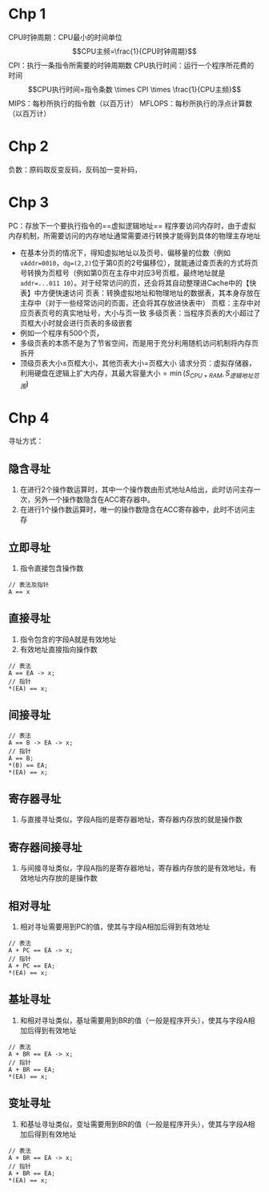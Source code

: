 # Chp 1
CPU时钟周期：CPU最小的时间单位
$$CPU主频=\frac{1}{CPU时钟周期}$$
CPI：执行一条指令所需要的时钟周期数
CPU执行时间：运行一个程序所花费的时间
$$CPU执行时间=指令条数 \times CPI \times \frac{1}{CPU主频}$$
MIPS：每秒所执行的指令数（以百万计）
MFLOPS：每秒所执行的浮点计算数（以百万计）

# Chp 2
负数：原码取反变反码，反码加一变补码，

# Chp 3
PC：存放下一个要执行指令的==虚拟逻辑地址==
程序要访问内存时，由于虚拟内存机制，所需要访问的内存地址通常需要进行转换才能得到具体的物理主存地址
- 在基本分页的情况下，得知虚拟地址以及页号、偏移量的位数（例如`vAddr=0010`，`dg=(2,2)`位于第0页的2号偏移位），就能通过查页表的方式将页号转换为页框号（例如第0页在主存中对应3号页框，最终地址就是`addr=...011 10`）。对于经常访问的页，还会将其自动整理进Cache中的【快表】中方便快速访问
页表：转换虚拟地址和物理地址的数据表，其本身存放在主存中（对于一些经常访问的页面，还会将其存放进快表中）
页框：主存中对应页表页号的真实地址号，大小与页一致
多级页表：当程序页表的大小超过了页框大小时就会进行页表的多级嵌套
- 例如一个程序有500个页，
- 多级页表的本质不是为了节省空间，而是用于充分利用随机访问机制将内存页拆开
- 顶级页表大小$\le$页框大小，其他页表大小$=$页框大小
请求分页：虚拟存储器，利用硬盘在逻辑上扩大内存，其最大容量大小$=\min(S_{CPU+RAM},S_{逻辑地址范围})$

# Chp 4
寻址方式：
## 隐含寻址
1. 在进行2个操作数运算时，其中一个操作数由形式地址A给出，此时访问主存一次，另外一个操作数隐含在ACC寄存器中。
2. 在进行1个操作数运算时，唯一的操作数隐含在ACC寄存器中，此时不访问主存
## 立即寻址
1. 指令直接包含操作数
```
// 表法及指针
A == x
```
## 直接寻址
1. 指令包含的字段A就是有效地址
2. 有效地址直接指向操作数
```
// 表法
A == EA -> x;
// 指针
*(EA) == x;
```

## 间接寻址
```
// 表法
A == B -> EA -> x;
// 指针
A == B;
*(B) == EA;
*(EA) == x;
```

## 寄存器寻址
1. 与直接寻址类似，字段A指的是寄存器地址，寄存器内存放的就是操作数

## 寄存器间接寻址
1. 与间接寻址类似，字段A指的是寄存器地址，寄存器内存放的是有效地址，有效地址内存放的是操作数

## 相对寻址
1. 相对寻址需要用到PC的值，使其与字段A相加后得到有效地址
```
// 表法
A + PC == EA -> x;
// 指针
A + PC == EA;
*(EA) == x;
```

## 基址寻址
1. 和相对寻址类似，基址需要用到BR的值（一般是程序开头），使其与字段A相加后得到有效地址
```
// 表法
A + BR == EA -> x;
// 指针
A + BR == EA;
*(EA) == x;
```

## 变址寻址
1. 和基址寻址类似，变址需要用到BR的值（一般是程序开头），使其与字段A相加后得到有效地址
```
// 表法
A + BR == EA -> x;
// 指针
A + BR == EA;
*(EA) == x;
```